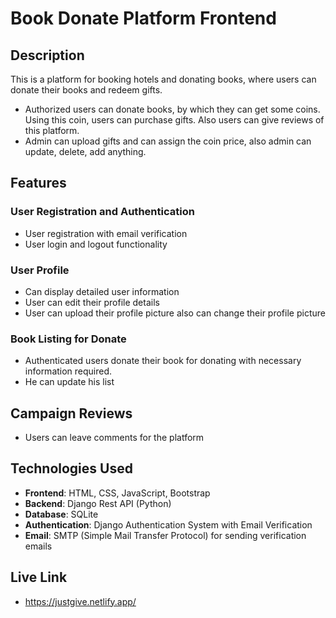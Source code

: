 # Book Donate Platform Frontend

## Description

This is a platform for booking hotels and donating books, where users can donate their books and redeem gifts.
  - Authorized users can donate books, by which they can get some coins. Using this coin, users
     can purchase gifts. Also users can give reviews of this platform.
  - Admin can upload gifts and can assign the coin price, also admin can update, delete, add
     anything. 

## Features

### User Registration and Authentication 
- User registration with email verification
- User login and logout functionality

### User Profile

- Can display detailed user information
- User can edit their profile details
- User can upload their profile picture also can change their profile picture

### Book Listing for Donate

- Authenticated users donate their book for donating with necessary information required. 
- He can update his list

## Campaign Reviews

- Users can leave comments for the platform

## Technologies Used

- **Frontend**: HTML, CSS, JavaScript, Bootstrap
- **Backend**: Django Rest API (Python)
- **Database**: SQLite 
- **Authentication**: Django Authentication System with Email Verification
- **Email**: SMTP (Simple Mail Transfer Protocol) for sending verification emails
## Live Link
- https://justgive.netlify.app/


